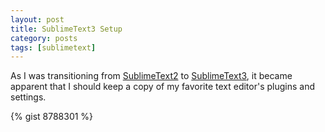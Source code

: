 ```yaml
---
layout: post
title: SublimeText3 Setup
category: posts
tags: [sublimetext]
---
```


As I was transitioning from [SublimeText2](http://www.sublimetext.com/2) to [SublimeText3](http://www.sublimetext.com/3), it became apparent that I should keep a copy of my favorite text editor's plugins and settings.

{% gist 8788301 %}
